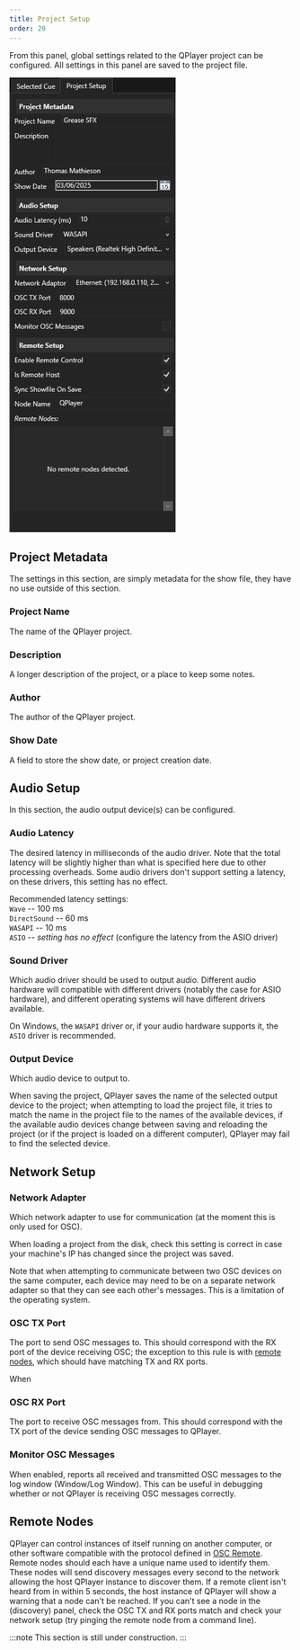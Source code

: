```yaml
---
title: Project Setup
order: 20
---
```


From this panel, global settings related to the QPlayer project can be 
configured. All settings in this panel are saved to the project file.

![Cue Stack](../../../assets/project-setup.png)

## Project Metadata

The settings in this section, are simply metadata for the show file, they have
no use outside of this section.

### Project Name

The name of the QPlayer project.

### Description

A longer description of the project, or a place to keep some notes.

### Author

The author of the QPlayer project.

### Show Date

A field to store the show date, or project creation date.

## Audio Setup

In this section, the audio output device(s) can be configured.

### Audio Latency

The desired latency in milliseconds of the audio driver. Note that the total
latency will be slightly higher than what is specified here due to other 
processing overheads. Some audio drivers don't support setting a latency, on
these drivers, this setting has no effect.

Recommended latency settings:  
`Wave` -- 100 ms  
`DirectSound` -- 60 ms  
`WASAPI` -- 10 ms  
`ASIO` -- *setting has no effect* (configure the latency from the ASIO 
          driver)  

### Sound Driver

Which audio driver should be used to output audio. Different audio hardware 
will compatible with different drivers (notably the case for ASIO hardware),
and different operating systems will have different drivers available.

On Windows, the `WASAPI` driver or, if your audio hardware supports it, the
`ASIO` driver is recommended.

### Output Device
Which audio device to output to. 

When saving the project, QPlayer saves the name of the selected output device 
to the project; when attempting to load the project file, it tries to match 
the name in the project file to the names of the available devices, if the 
available audio devices change between saving and reloading the project (or if
the project is loaded on a different computer), QPlayer may fail to find the
selected device.

## Network Setup

### Network Adapter

Which network adapter to use for communication (at the moment this is only 
used for OSC). 

When loading a project from the disk, check this setting is correct in case
your machine's IP has changed since the project was saved.

Note that when attempting to communicate between two OSC devices on the same 
computer, each device may need to be on a separate network adapter so that
they can see each other's messages. This is a limitation of the operating 
system.

### OSC TX Port

The port to send OSC messages to. This should correspond with the RX port
of the device receiving OSC; the exception to this rule is with 
[remote nodes](#remote-nodes), which should have matching TX and RX ports.

When 

### OSC RX Port

The port to receive OSC messages from. This should correspond with the TX 
port of the device sending OSC messages to QPlayer.

### Monitor OSC Messages

When enabled, reports all received and transmitted OSC messages to the log
window (Window/Log Window). This can be useful in debugging whether or not
QPlayer is receiving OSC messages correctly.

## Remote Nodes

QPlayer can control instances of itself running on another computer, or
other software compatible with the protocol defined in 
[OSC Remote](../osc#osc-remote). Remote nodes should each have a unique 
name used to identify them. These nodes will send discovery messages every
second to the network allowing the host QPlayer instance to discover them.
If a remote client isn't heard from in within 5 seconds, the host instance of
QPlayer will show a warning that a node can't be reached. If you can't see a 
node in the (discovery) panel, check the OSC TX and RX ports match and check
your network setup (try pinging the remote node from a command line).

:::note
This section is still under construction.
:::
